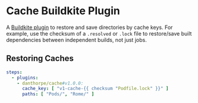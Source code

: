 # Cache Buildkite Plugin

A [Buildkite plugin](https://buildkite.com/docs/agent/v3/plugins) to restore and save 
directories by cache keys. For example, use the checksum of a `.resolved` or `.lock` file 
to restore/save built dependencies between independent builds, not just jobs. 

## Restoring Caches

```yml
steps:
  - plugins:
    - danthorpe/cache#v1.0.0:
      cache_key: [ "v1-cache-{{ checksum "Podfile.lock" }}" ]
      paths: [ "Pods/", "Rome/" ]      
```